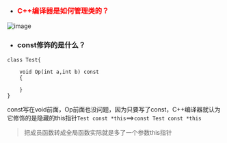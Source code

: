 - ### <font color="red">C++编译器是如何管理类的？</font>
![image](https://s1.ax1x.com/2018/05/13/CDEDFx.png)

- ### const修饰的是什么？
```
class Test{

    void Op(int a,int b) const
    {
        
    }     
}
```
const写在void前面，Op前面也没问题，因为只要写了const，C++编译器就认为它修饰的是隐藏的this指针`Test const *this`==>`const Test const *this`
>把成员函数转成全局函数实际就是多了一个参数this指针

 